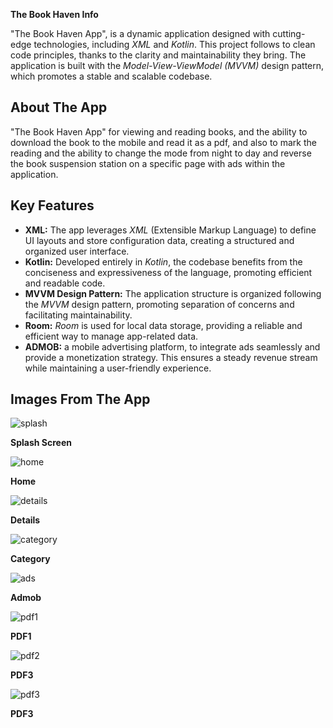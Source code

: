 **The Book Haven Info**

"The Book Haven App",  is a dynamic application designed with cutting-edge technologies, including *XML* and *Kotlin*. This project follows to clean code principles, thanks to the clarity and maintainability they bring. The application is built with the *Model-View-ViewModel (MVVM)* design pattern, which promotes a stable and scalable codebase.

## About The App
"The Book Haven App"  for viewing and reading books, and the ability to download the book to the mobile and read it as a pdf, and also to mark the reading and the ability to change the mode from night to day and reverse the book suspension station on a specific page with ads within the application.
## Key Features

- **XML:** The app leverages *XML* (Extensible Markup Language) to define UI layouts and store configuration data, creating a structured and organized user interface.
- **Kotlin:** Developed entirely in *Kotlin*, the codebase benefits from the conciseness and expressiveness of the language, promoting efficient and readable code.
- **MVVM Design Pattern:** The application structure is organized following the *MVVM* design pattern, promoting separation of concerns and facilitating maintainability.
- **Room:** *Room* is used for local data storage, providing a reliable and efficient way to manage app-related data.
- **ADMOB:**  a mobile advertising platform, to integrate ads seamlessly and provide a monetization strategy. This ensures a steady revenue stream while maintaining a user-friendly experience.



## Images From The App

![splash](https://github.com/sherifshabans/Book-Haven/blob/main/images/splash.jpeg)

**Splash Screen**

![home](https://github.com/sherifshabans/Book-Haven/blob/main/images/home.jpeg)

**Home**

![details](https://github.com/sherifshabans/Book-Haven/blob/main/images/details.jpeg)

**Details**

![category](https://github.com/sherifshabans/Book-Haven/blob/main/images/category.jpeg)

**Category**

![ads](https://github.com/sherifshabans/Book-Haven/blob/main/images/ads.jpeg)

**Admob**

![pdf1](https://github.com/sherifshabans/Book-Haven/blob/main/images/pdf2.jpeg)

**PDF1**

![pdf2](https://github.com/sherifshabans/Book-Haven/blob/main/images/pdf2.jpeg)

**PDF3**

![pdf3](https://github.com/sherifshabans/Book-Haven/blob/main/images/pdf3.jpeg)

**PDF3**





